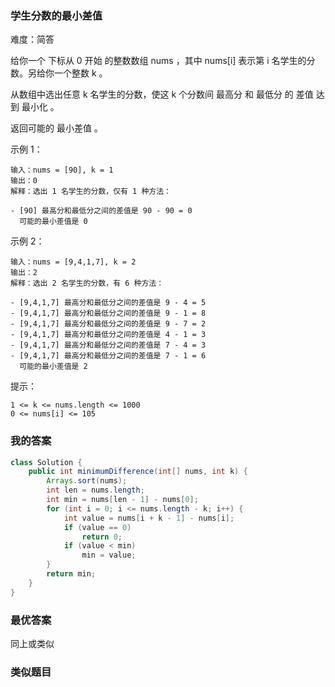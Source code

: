 ### 学生分数的最小差值

难度：简答



给你一个 下标从 0 开始 的整数数组 nums ，其中 nums[i] 表示第 i 名学生的分数。另给你一个整数 k 。

从数组中选出任意 k 名学生的分数，使这 k 个分数间 最高分 和 最低分 的 差值 达到 最小化 。

返回可能的 最小差值 。

 

示例 1：

```
输入：nums = [90], k = 1
输出：0
解释：选出 1 名学生的分数，仅有 1 种方法：

- [90] 最高分和最低分之间的差值是 90 - 90 = 0
  可能的最小差值是 0
```

示例 2：

```
输入：nums = [9,4,1,7], k = 2
输出：2
解释：选出 2 名学生的分数，有 6 种方法：

- [9,4,1,7] 最高分和最低分之间的差值是 9 - 4 = 5
- [9,4,1,7] 最高分和最低分之间的差值是 9 - 1 = 8
- [9,4,1,7] 最高分和最低分之间的差值是 9 - 7 = 2
- [9,4,1,7] 最高分和最低分之间的差值是 4 - 1 = 3
- [9,4,1,7] 最高分和最低分之间的差值是 7 - 4 = 3
- [9,4,1,7] 最高分和最低分之间的差值是 7 - 1 = 6
  可能的最小差值是 2
```

 

提示：

    1 <= k <= nums.length <= 1000
    0 <= nums[i] <= 105





### 我的答案

```java
class Solution {
    public int minimumDifference(int[] nums, int k) {
        Arrays.sort(nums);
        int len = nums.length;
        int min = nums[len - 1] - nums[0];
        for (int i = 0; i <= nums.length - k; i++) {
            int value = nums[i + k - 1] - nums[i];
            if (value == 0)
                return 0;
            if (value < min)
                min = value;
        }
        return min;
    }
}
```





### 最优答案

同上或类似





### 类似题目